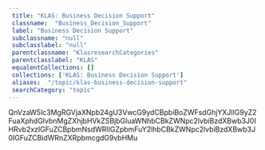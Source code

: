 ```yaml
--- 
 title: "KLAS: Business Decision Support" 
 classname:  "Business_Decision_Support" 
 label: "Business Decision Support" 
 subclassname: "null" 
 subclasslabel: "null" 
 parentclassname: "KlasresearchCategories" 
 parentclasslabel: "KLAS" 
 equalentCollections: [] 
 collections: ['KLAS: Business Decision Support']
 aliases:  "/topic/klas-business-decision-support"  
 searchCategory: "topic" 
---
```

QnVzaW5lc3MgRGVjaXNpb24gU3VwcG9ydCBpbiBoZWFsdGhjYXJlIG9yZ2FuaXphdGlvbnMgZXhjbHVkZSBjbGluaWNhbCBkZWNpc2lvbiBzdXBwb3J0IHRvb2xzIGFuZCBpbmNsdWRlIGZpbmFuY2lhbCBkZWNpc2lvbiBzdXBwb3J0IGFuZCBidWRnZXRpbmcgdG9vbHMu